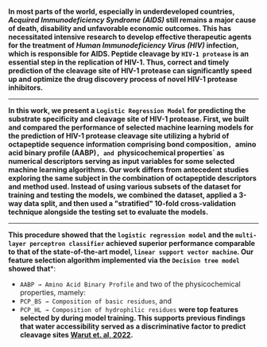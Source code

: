**In most parts of the world, especially in underdeveloped countries, _Acquired Immunodeficiency Syndrome (AIDS)_ 
still remains a major cause of death, disability and unfavorable economic outcomes. This has necessitated 
intensive research to develop effective therapeutic agents for the treatment of _Human Immunodeficiency Virus 
(HIV)_ infection, which is responsible for AIDS.  Peptide cleavage by `HIV-1 protease` is an essential step in 
the replication of HIV-1. Thus, correct and timely prediction of the cleavage site of HIV-1 protease can 
significantly speed up and optimize the drug discovery process of novel HIV-1 protease inhibitors.**
***
**In this work, we present a `Logistic Regression Model` for predicting the substrate specificity and cleavage 
site of HIV-1 protease. First, we built and compared the performance of selected machine learning models for 
the prediction of HIV-1 protease cleavage site utilizing a hybrid of octapeptide sequence information comprising 
bond composition`, `amino acid binary profile (AABP)`, and `physicochemical properties` as numerical descriptors 
serving as input variables for some selected machine learning algorithms. Our work differs from antecedent 
studies exploring the same subject in the combination of octapeptide descriptors and method used. Instead of 
using various subsets of the dataset for training and testing the models, we combined the dataset, applied a 
3-way data split, and then used a "stratified" 10-fold cross-validation technique alongside the testing set 
to evaluate the models.**
***
**This procedure showed that the `logistic regression model` and the `multi-layer perceptron classifier` achieved 
superior performance comparable to that of the state-of-the-art model, `linear support vector machine`. Our feature
selection algorithm implemented via the `Decision tree model` showed that***: 
* `AABP → Amino Acid Binary Profile` and two of the physicochemical properties, mamely: 
* `PCP_BS → Composition of basic residues`, and 
* `PCP_HL → Composition of hydrophilic residues` 
**were top features selected by during model training. This supports previous findings that water accessibility served 
as a discriminative factor to predict cleavage sites [Warut et. al, 2022]( https://doi.org/10.1155/2022/8513719).**
